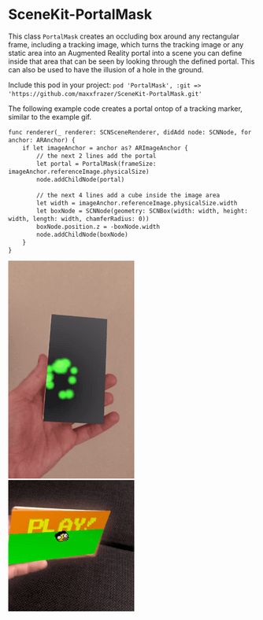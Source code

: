 # SceneKit-PortalMask

This class `PortalMask` creates an occluding box around any rectangular frame, including a tracking image, which turns the tracking image or any static area into an Augmented Reality portal into a scene you can define inside that area that can be seen by looking through the defined portal.
This can also be used to have the illusion of a hole in the ground.

Include this pod in your project:
`pod 'PortalMask', :git => 'https://github.com/maxxfrazer/SceneKit-PortalMask.git'`

The following example code creates a portal ontop of a tracking marker, similar to the example gif.

```
func renderer(_ renderer: SCNSceneRenderer, didAdd node: SCNNode, for anchor: ARAnchor) {
	if let imageAnchor = anchor as? ARImageAnchor {
		// the next 2 lines add the portal
		let portal = PortalMask(frameSize: imageAnchor.referenceImage.physicalSize)
		node.addChildNode(portal)

		// the next 4 lines add a cube inside the image area
		let width = imageAnchor.referenceImage.physicalSize.width
		let boxNode = SCNNode(geometry: SCNBox(width: width, height: width, length: width, chamferRadius: 0))
		boxNode.position.z = -boxNode.width
		node.addChildNode(boxNode)
	}
}

```

![Tracking Portal Example](media/PortalMask-example.gif)
![Flappy Bird Example](media/PortalMask-FlappyBird.gif)